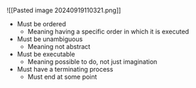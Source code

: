 ![[Pasted image 20240919110321.png]]

- Must be ordered
	- Meaning having a specific order in which it is executed
- Must be unambiguous
	- Meaning not abstract
- Must be executable
	- Meaning possible to do, not just imagination
- Must have a terminating process
	- Must end at some point